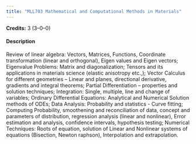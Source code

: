```yaml
---
title: "MLL703 Mathematical and Computational Methods in Materials"
---
```

**Credits:** 3 (3–0–0)

#### Description
Review of linear algebra: Vectors, Matrices, Functions, Coordinate transformation (linear and orthogonal), Eigen values and Eigen vectors; Eigenvalue Problems: Matrix and diagonalization; Tensors and its applications in materials science (elastic anisotropy etc.,); Vector Calculus for different geometries – Linear and planes, directional derivative, gradients and integral theorems; Partial Differentiation – properties and solution techniques; Integration: Single, multiple, line and change of variables; Ordinary Differential Equations: Analytical and Numerical Solution methods of ODEs; Data Analysis: Probability and statistics - Curve fitting; Computing Probability, smoothening and reconciliation of data, concept and parameters of distribution, regression analysis (linear and nonlinear), Error estimation and analysis, confidence intervals, hypothesis testing; Numerical Techniques: Roots of equation, solution of Linear and Nonlinear systems of equations (Bisection, Newton raphson), Interpolation and extrapolation.
